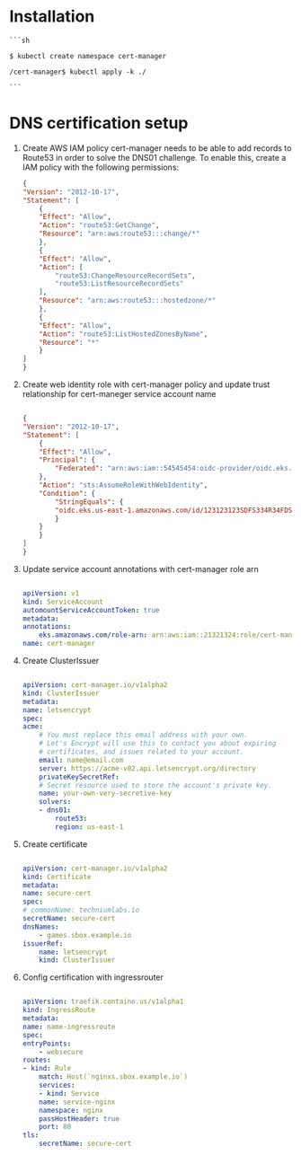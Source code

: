 # Installation

    ```sh

    $ kubectl create namespace cert-manager

    /cert-manager$ kubectl apply -k ./

    ```

# DNS certification setup
 
 1. Create AWS IAM policy
    cert-manager needs to be able to add records to Route53 in order to solve the DNS01 challenge. To enable this, create a IAM policy with the following permissions:

    ```json
    {
    "Version": "2012-10-17",
    "Statement": [
        {
        "Effect": "Allow",
        "Action": "route53:GetChange",
        "Resource": "arn:aws:route53:::change/*"
        },
        {
        "Effect": "Allow",
        "Action": [
            "route53:ChangeResourceRecordSets",
            "route53:ListResourceRecordSets"
        ],
        "Resource": "arn:aws:route53:::hostedzone/*"
        },
        {
        "Effect": "Allow",
        "Action": "route53:ListHostedZonesByName",
        "Resource": "*"
        }
    ]
    }
    ```

2. Create web identity role with cert-manager policy and update trust relationship for  cert-maneger service account name 

    ```json

    {
    "Version": "2012-10-17",
    "Statement": [
        {
        "Effect": "Allow",
        "Principal": {
            "Federated": "arn:aws:iam::54545454:oidc-provider/oidc.eks.us-east-1.amazonaws.com/id/123123123SDFS334R34FDS"
        },
        "Action": "sts:AssumeRoleWithWebIdentity",
        "Condition": {
            "StringEquals": {
            "oidc.eks.us-east-1.amazonaws.com/id/123123123SDFS334R34FDS:sub": "system:serviceaccount:<namespace>:<cert-service-account-name>"
            }
        }
        }
    ]
    }

    ```

3. Update service account annotations with cert-manager role arn

    ```yaml

    apiVersion: v1
    kind: ServiceAccount
    automountServiceAccountToken: true
    metadata:
    annotations:
        eks.amazonaws.com/role-arn: arn:aws:iam::21321324:role/cert-manager
    name: cert-manager

    ```
4. Create ClusterIssuer

    ```yaml

    apiVersion: cert-manager.io/v1alpha2
    kind: ClusterIssuer
    metadata:
    name: letsencrypt
    spec:
    acme:
        # You must replace this email address with your own.
        # Let's Encrypt will use this to contact you about expiring
        # certificates, and issues related to your account.
        email: name@email.com
        server: https://acme-v02.api.letsencrypt.org/directory
        privateKeySecretRef:
        # Secret resource used to store the account's private key.
        name: your-own-very-secretive-key
        solvers:
        - dns01:
            route53:
            region: us-east-1

    ```

5. Create certificate 

    ```yaml

    apiVersion: cert-manager.io/v1alpha2
    kind: Certificate
    metadata:
    name: secure-cert
    spec:
    # commonName: techniumlabs.io
    secretName: secure-cert
    dnsNames:
        - games.sbox.example.io
    issuerRef:
        name: letsencrypt
        kind: ClusterIssuer


    ```

6. Config certification with ingressrouter

    ```yaml

    apiVersion: traefik.containo.us/v1alpha1
    kind: IngressRoute
    metadata:
    name: name-ingressroute
    spec:
    entryPoints:
        - websecure
    routes:                           
    - kind: Rule
        match: Host(`nginxs.sbox.example.io`)             
        services:                       
        - kind: Service
        name: service-nginx
        namespace: nginx
        passHostHeader: true
        port: 80
    tls:
        secretName: secure-cert

    ```